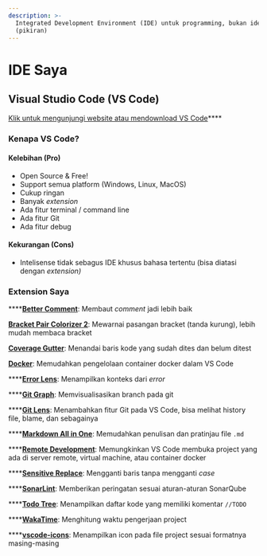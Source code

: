 ```yaml
---
description: >-
  Integrated Development Environment (IDE) untuk programming, bukan ide
  (pikiran)
---
```


# IDE Saya

## Visual Studio Code \(VS Code\)

[Klik untuk mengunjungi website atau mendownload VS Code](https://code.visualstudio.com/)\*\*\*\*

### **Kenapa VS Code?**

#### **Kelebihan \(Pro\)**

* Open Source & Free!
* Support semua platform \(Windows, Linux, MacOS\)
* Cukup ringan
* Banyak _extension_
* Ada fitur terminal / command line 
* Ada fitur Git
* Ada fitur debug 

#### **Kekurangan \(Cons\)**

* Intelisense tidak sebagus IDE khusus bahasa tertentu \(bisa diatasi dengan _extension\)_

#### 

### Extension Saya

\*\*\*\*[**Better Comment**](https://marketplace.visualstudio.com/items?itemName=aaron-bond.better-comments): Membaut _comment_ jadi lebih baik

[**Bracket Pair Colorizer 2**](https://marketplace.visualstudio.com/items?itemName=CoenraadS.bracket-pair-colorizer-2): Mewarnai pasangan bracket \(tanda kurung\), lebih mudah membaca bracket

[**Coverage Gutter**](https://marketplace.visualstudio.com/items?itemName=ryanluker.vscode-coverage-gutters): Menandai baris kode yang sudah dites dan belum ditest

[**Docker**](https://marketplace.visualstudio.com/items?itemName=ms-azuretools.vscode-docker): Memudahkan pengelolaan container docker dalam VS Code

\*\*\*\*[**Error Lens**](https://marketplace.visualstudio.com/items?itemName=usernamehw.errorlens): Menampilkan konteks dari _error_ 

\*\*\*\*[**Git Graph**](https://marketplace.visualstudio.com/items?itemName=mhutchie.git-graph): Memvisualisasikan branch pada git

\*\*\*\*[**Git Lens**](https://marketplace.visualstudio.com/items?itemName=eamodio.gitlens): Menambahkan fitur Git pada VS Code, bisa melihat history file, blame, dan sebagainya

\*\*\*\*[**Markdown All in One**](https://marketplace.visualstudio.com/items?itemName=yzhang.markdown-all-in-one): Memudahkan penulisan dan pratinjau file `.md`

\*\*\*\*[**Remote Development**](https://marketplace.visualstudio.com/items?itemName=ms-vscode-remote.vscode-remote-extensionpack): Memungkinkan VS Code membuka project yang ada di server remote, virtual machine, atau container docker

\*\*\*\*[**Sensitive Replace**](https://marketplace.visualstudio.com/items?itemName=vilicvane.sensitive-replace): Mengganti baris tanpa mengganti _case_

\*\*\*\*[**SonarLint**](https://marketplace.visualstudio.com/items?itemName=SonarSource.sonarlint-vscode): Memberikan peringatan sesuai aturan-aturan SonarQube

\*\*\*\*[**Todo Tree**](https://marketplace.visualstudio.com/items?itemName=Gruntfuggly.todo-tree): Menampilkan daftar kode yang memiliki komentar `//TODO` 

\*\*\*\*[**WakaTime**](https://marketplace.visualstudio.com/items?itemName=WakaTime.vscode-wakatime): Menghitung waktu pengerjaan project

\*\*\*\*[**vscode-icons**](https://marketplace.visualstudio.com/items?itemName=vscode-icons-team.vscode-icons): Menampilkan icon pada file project sesuai formatnya masing-masing





